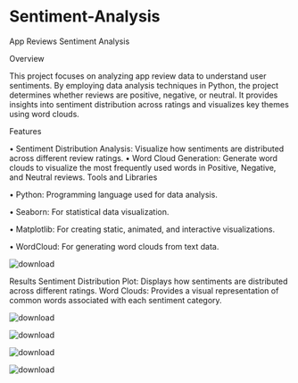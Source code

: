 # Sentiment-Analysis

App Reviews Sentiment Analysis

Overview

This project focuses on analyzing app review data to understand user sentiments. By employing data analysis techniques in Python, the project determines whether reviews are positive, negative, or neutral. It provides insights into sentiment distribution across ratings and visualizes key themes using word clouds.

Features

•	Sentiment Distribution Analysis: Visualize how sentiments are distributed across different review ratings.
•	Word Cloud Generation: Generate word clouds to visualize the most frequently used words in Positive, Negative, and Neutral reviews.
Tools and Libraries


•	Python: Programming language used for data analysis.

•	Seaborn: For statistical data visualization.

•	Matplotlib: For creating static, animated, and interactive visualizations.

•	WordCloud: For generating word clouds from text data.

![download](https://github.com/user-attachments/assets/e48cf847-33c3-46e3-b656-ceecbc21525a)

Results
Sentiment Distribution Plot: Displays how sentiments are distributed across different ratings.
Word Clouds: Provides a visual representation of common words associated with each sentiment category.

![download](https://github.com/user-attachments/assets/7767d9e7-37bd-4172-8a08-faa54e1b44d4)

![download](https://github.com/user-attachments/assets/52f549a3-fa55-4d47-9b0e-498d68ec7638)


![download](https://github.com/user-attachments/assets/30c91bf8-4ceb-42dc-972b-7be299322dc5)

![download](https://github.com/user-attachments/assets/760a8b6b-05ee-4c91-a206-5b1e0ca135be)
